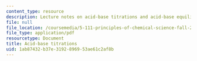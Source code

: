 ```yaml
---
content_type: resource
description: Lecture notes on acid-base titrations and acid-base equilibrium.
file: null
file_location: /coursemedia/5-111-principles-of-chemical-science-fall-2008/1ab87432b37e3192896953ae61c2af8b_lecnotes23.pdf
file_type: application/pdf
resourcetype: Document
title: Acid-base titrations
uid: 1ab87432-b37e-3192-8969-53ae61c2af8b
---
```

